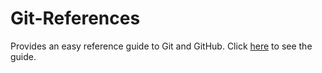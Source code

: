 # Git-References

Provides an easy reference guide to Git and GitHub. Click [here](https://htmlpreview.github.io/?https://github.com/Ckrenzer/Git-References/blob/main/Git-References.html) to see the guide.

